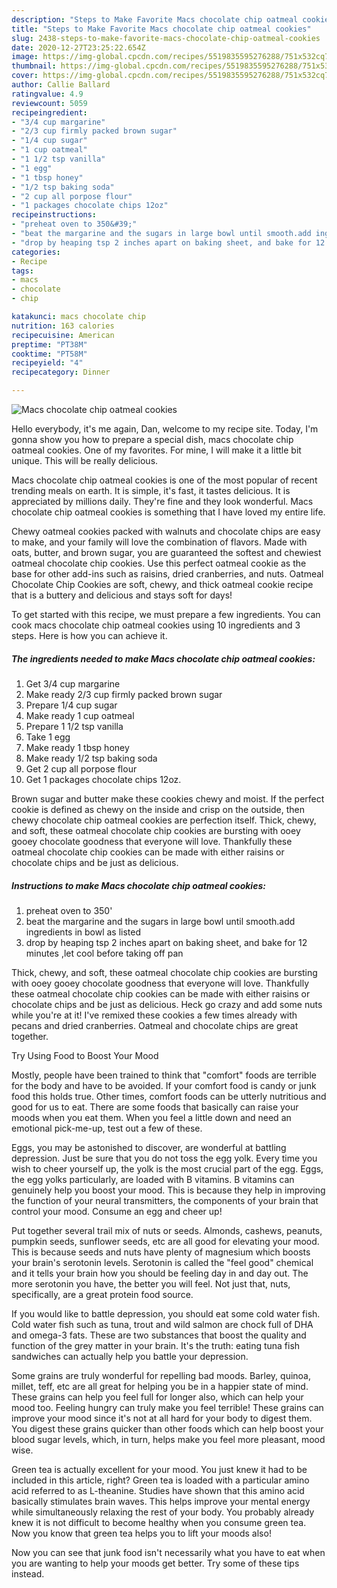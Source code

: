 ```yaml
---
description: "Steps to Make Favorite Macs chocolate chip oatmeal cookies"
title: "Steps to Make Favorite Macs chocolate chip oatmeal cookies"
slug: 2438-steps-to-make-favorite-macs-chocolate-chip-oatmeal-cookies
date: 2020-12-27T23:25:22.654Z
image: https://img-global.cpcdn.com/recipes/5519835595276288/751x532cq70/macs-chocolate-chip-oatmeal-cookies-recipe-main-photo.jpg
thumbnail: https://img-global.cpcdn.com/recipes/5519835595276288/751x532cq70/macs-chocolate-chip-oatmeal-cookies-recipe-main-photo.jpg
cover: https://img-global.cpcdn.com/recipes/5519835595276288/751x532cq70/macs-chocolate-chip-oatmeal-cookies-recipe-main-photo.jpg
author: Callie Ballard
ratingvalue: 4.9
reviewcount: 5059
recipeingredient:
- "3/4 cup margarine"
- "2/3 cup firmly packed brown sugar"
- "1/4 cup sugar"
- "1 cup oatmeal"
- "1 1/2 tsp vanilla"
- "1 egg"
- "1 tbsp honey"
- "1/2 tsp baking soda"
- "2 cup all porpose flour"
- "1 packages chocolate chips 12oz"
recipeinstructions:
- "preheat oven to 350&#39;"
- "beat the margarine and the sugars in large bowl until smooth.add ingredients in bowl as listed"
- "drop by heaping tsp 2 inches apart on baking sheet, and bake for 12 minutes ,let cool before taking off pan"
categories:
- Recipe
tags:
- macs
- chocolate
- chip

katakunci: macs chocolate chip 
nutrition: 163 calories
recipecuisine: American
preptime: "PT38M"
cooktime: "PT58M"
recipeyield: "4"
recipecategory: Dinner

---
```



![Macs chocolate chip oatmeal cookies](https://img-global.cpcdn.com/recipes/5519835595276288/751x532cq70/macs-chocolate-chip-oatmeal-cookies-recipe-main-photo.jpg)

Hello everybody, it's me again, Dan, welcome to my recipe site. Today, I'm gonna show you how to prepare a special dish, macs chocolate chip oatmeal cookies. One of my favorites. For mine, I will make it a little bit unique. This will be really delicious.

Macs chocolate chip oatmeal cookies is one of the most popular of recent trending meals on earth. It is simple, it's fast, it tastes delicious. It is appreciated by millions daily. They're fine and they look wonderful. Macs chocolate chip oatmeal cookies is something that I have loved my entire life.

Chewy oatmeal cookies packed with walnuts and chocolate chips are easy to make, and your family will love the combination of flavors. Made with oats, butter, and brown sugar, you are guaranteed the softest and chewiest oatmeal chocolate chip cookies. Use this perfect oatmeal cookie as the base for other add-ins such as raisins, dried cranberries, and nuts. Oatmeal Chocolate Chip Cookies are soft, chewy, and thick oatmeal cookie recipe that is a buttery and delicious and stays soft for days!


To get started with this recipe, we must prepare a few ingredients. You can cook macs chocolate chip oatmeal cookies using 10 ingredients and 3 steps. Here is how you can achieve it.

<!--inarticleads1-->

##### The ingredients needed to make Macs chocolate chip oatmeal cookies:

1. Get 3/4 cup margarine
1. Make ready 2/3 cup firmly packed brown sugar
1. Prepare 1/4 cup sugar
1. Make ready 1 cup oatmeal
1. Prepare 1 1/2 tsp vanilla
1. Take 1 egg
1. Make ready 1 tbsp honey
1. Make ready 1/2 tsp baking soda
1. Get 2 cup all porpose flour
1. Get 1 packages chocolate chips 12oz.


Brown sugar and butter make these cookies chewy and moist. If the perfect cookie is defined as chewy on the inside and crisp on the outside, then chewy chocolate chip oatmeal cookies are perfection itself. Thick, chewy, and soft, these oatmeal chocolate chip cookies are bursting with ooey gooey chocolate goodness that everyone will love. Thankfully these oatmeal chocolate chip cookies can be made with either raisins or chocolate chips and be just as delicious. 

<!--inarticleads2-->

##### Instructions to make Macs chocolate chip oatmeal cookies:

1. preheat oven to 350&#39;
1. beat the margarine and the sugars in large bowl until smooth.add ingredients in bowl as listed
1. drop by heaping tsp 2 inches apart on baking sheet, and bake for 12 minutes ,let cool before taking off pan


Thick, chewy, and soft, these oatmeal chocolate chip cookies are bursting with ooey gooey chocolate goodness that everyone will love. Thankfully these oatmeal chocolate chip cookies can be made with either raisins or chocolate chips and be just as delicious. Heck go crazy and add some nuts while you&#39;re at it! I&#39;ve remixed these cookies a few times already with pecans and dried cranberries. Oatmeal and chocolate chips are great together. 

Try Using Food to Boost Your Mood


Mostly, people have been trained to think that "comfort" foods are terrible for the body and have to be avoided. If your comfort food is candy or junk food this holds true. Other times, comfort foods can be utterly nutritious and good for us to eat. There are some foods that basically can raise your moods when you eat them. When you feel a little down and need an emotional pick-me-up, test out a few of these.

Eggs, you may be astonished to discover, are wonderful at battling depression. Just be sure that you do not toss the egg yolk. Every time you wish to cheer yourself up, the yolk is the most crucial part of the egg. Eggs, the egg yolks particularly, are loaded with B vitamins. B vitamins can genuinely help you boost your mood. This is because they help in improving the function of your neural transmitters, the components of your brain that control your mood. Consume an egg and cheer up!

Put together several trail mix of nuts or seeds. Almonds, cashews, peanuts, pumpkin seeds, sunflower seeds, etc are all good for elevating your mood. This is because seeds and nuts have plenty of magnesium which boosts your brain's serotonin levels. Serotonin is called the "feel good" chemical and it tells your brain how you should be feeling day in and day out. The more serotonin you have, the better you will feel. Not just that, nuts, specifically, are a great protein food source.

If you would like to battle depression, you should eat some cold water fish. Cold water fish such as tuna, trout and wild salmon are chock full of DHA and omega-3 fats. These are two substances that boost the quality and function of the grey matter in your brain. It's the truth: eating tuna fish sandwiches can actually help you battle your depression. 

Some grains are truly wonderful for repelling bad moods. Barley, quinoa, millet, teff, etc are all great for helping you be in a happier state of mind. These grains can help you feel full for longer also, which can help your mood too. Feeling hungry can truly make you feel terrible! These grains can improve your mood since it's not at all hard for your body to digest them. You digest these grains quicker than other foods which can help boost your blood sugar levels, which, in turn, helps make you feel more pleasant, mood wise.

Green tea is actually excellent for your mood. You just knew it had to be included in this article, right? Green tea is loaded with a particular amino acid referred to as L-theanine. Studies have shown that this amino acid basically stimulates brain waves. This helps improve your mental energy while simultaneously relaxing the rest of your body. You probably already knew it is not difficult to become healthy when you consume green tea. Now you know that green tea helps you to lift your moods also!

Now you can see that junk food isn't necessarily what you have to eat when you are wanting to help your moods get better. Try  some  of  these  tips  instead.


